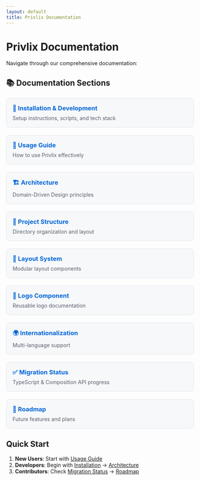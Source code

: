 ```yaml
---
layout: default
title: Privlix Documentation
---
```


# Privlix Documentation

Navigate through our comprehensive documentation:

## 📚 Documentation Sections

<div class="doc-grid">
  <div class="doc-card">
    <h3><a href="installation">🔧 Installation & Development</a></h3>
    <p>Setup instructions, scripts, and tech stack</p>
  </div>
  
  <div class="doc-card">
    <h3><a href="usage">📖 Usage Guide</a></h3>
    <p>How to use Privlix effectively</p>
  </div>
  
  <div class="doc-card">
    <h3><a href="architecture">🏗️ Architecture</a></h3>
    <p>Domain-Driven Design principles</p>
  </div>
  
  <div class="doc-card">
    <h3><a href="project-structure">📁 Project Structure</a></h3>
    <p>Directory organization and layout</p>
  </div>
  
  <div class="doc-card">
    <h3><a href="layout-system">🎨 Layout System</a></h3>
    <p>Modular layout components</p>
  </div>
  
  <div class="doc-card">
    <h3><a href="logo_usage">🎨 Logo Component</a></h3>
    <p>Reusable logo documentation</p>
  </div>
  
  <div class="doc-card">
    <h3><a href="i18n">🌍 Internationalization</a></h3>
    <p>Multi-language support</p>
  </div>
  
  <div class="doc-card">
    <h3><a href="migration-status">✅ Migration Status</a></h3>
    <p>TypeScript & Composition API progress</p>
  </div>
  
  <div class="doc-card">
    <h3><a href="roadmap">🚀 Roadmap</a></h3>
    <p>Future features and plans</p>
  </div>
</div>

## Quick Start

1. **New Users**: Start with [Usage Guide](usage)
2. **Developers**: Begin with [Installation](installation) → [Architecture](architecture)
3. **Contributors**: Check [Migration Status](migration-status) → [Roadmap](roadmap)

<style>
.doc-grid {
  display: grid;
  grid-template-columns: repeat(auto-fit, minmax(300px, 1fr));
  gap: 20px;
  margin: 20px 0;
}

.doc-card {
  border: 1px solid #e1e4e8;
  border-radius: 8px;
  padding: 16px;
  background: #f6f8fa;
}

.doc-card h3 {
  margin-top: 0;
  margin-bottom: 8px;
}

.doc-card h3 a {
  text-decoration: none;
  color: #0366d6;
}

.doc-card h3 a:hover {
  text-decoration: underline;
}

.doc-card p {
  margin: 0;
  color: #586069;
  font-size: 14px;
}
</style>
